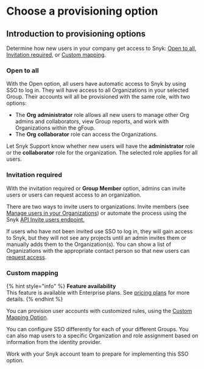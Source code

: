# Choose a provisioning option

## Introduction to provisioning options

Determine how new users in your company get access to Snyk: [Open to all](choose-a-provisioning-option.md#open-to-all), [Invitation required](choose-a-provisioning-option.md#invitation-required), or [Custom mapping](choose-a-provisioning-option.md#custom-mapping).

### Open to all

With the Open option, all users have automatic access to Snyk by using SSO to log in. They will have access to all Organizations in your selected Group. Their accounts will all be provisioned with the same role, with two options:

* The **Org** **administrator** role allows all new users to manage other Org admins and collaborators, view Group reports, and work with Organizations within the gFoup.
* The **Org** **collaborator** role can access the Organizations.

Let Snyk Support know whether new users will have the **administrator** role or the **collaborator** role for the organization. The selected role applies for all users.

### Invitation required

With the invitation required or **Group Member** option, admins can invite users or users can request access to an organization.

There are two ways to invite users to organizations. Invite members (see [Manage users in your Organizations](../manage-users-and-permissions/manage-users-in-your-organizations.md)) or automate the process using the Snyk [API Invite users endpoint.](https://snyk.docs.apiary.io/#reference/organizations/user-invitation-to-organization/invite-users)

If users who have not been invited use SSO to log in, they will gain access to Snyk, but they will not see any projects until an admin invites them or manually adds them to the Organization(s). You can show a list of Organizations with the appropriate contact person so that new users can [request access](https://docs.snyk.io/user-and-group-management/managing-users-and-permissions/organization-access-requests).

### Custom mapping

{% hint style="info" %}
**Feature availability**\
This feature is available with Enterprise plans. See [pricing plans](https://snyk.io/plans/) for more details.
{% endhint %}

You can provision user accounts with customized rules, using the [Custom Mapping Option](custom-mapping-option/).

You can configure SSO differently for each of your different Groups. You can also map users to a specific Organization and role assignment based on information from the identity provider.

Work with your Snyk account team to prepare for implementing this SSO option.
